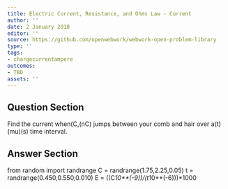```yaml
---
title: Electric Current, Resistance, and Ohms Law - Current
author: ''
date: 2 January 2018
editor: ''
source: https://github.com/openwebwork/webwork-open-problem-library
type: ''
tags:
- chargecurrentampere
outcomes:
- TBD
assets: ''
---
```


## Question Section 

Find the current when(C,(nC) jumps between your comb
and hair over a(t)(mu)(s) time interval.


## Answer Section

from random import randrange
C = randrange(1.75,2.25,0.05)
t = randrange(0.450,0.550,0.010)
E = ((C*10**(-9))/(t*10**(-6)))*1000